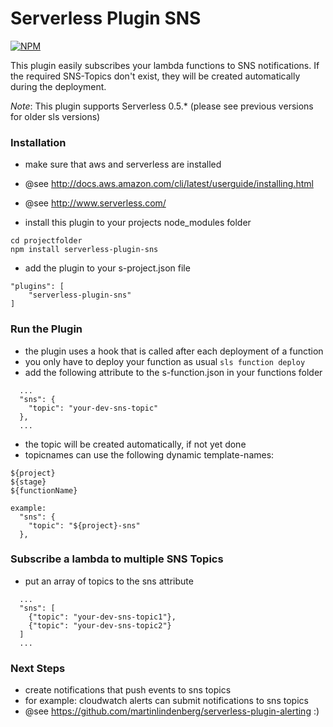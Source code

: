 Serverless Plugin SNS
=====================

[![NPM](https://nodei.co/npm/serverless-plugin-sns.png?downloads=true)](https://nodei.co/npm/serverless-plugin-sns/)

This plugin easily subscribes your lambda functions to SNS notifications. If the required SNS-Topics don't exist, they will be created automatically during the deployment. 

*Note*: This plugin supports Serverless 0.5.* (please see previous versions for older sls versions)


### Installation

 - make sure that aws and serverless are installed
 - @see http://docs.aws.amazon.com/cli/latest/userguide/installing.html
 - @see http://www.serverless.com/

 - install this plugin to your projects node_modules folder

```
cd projectfolder
npm install serverless-plugin-sns
```

 - add the plugin to your s-project.json file

```
"plugins": [
    "serverless-plugin-sns"
]
```

### Run the Plugin

 - the plugin uses a hook that is called after each deployment of a function
 - you only have to deploy your function as usual `sls function deploy`
 - add the following attribute to the s-function.json in your functions folder

```
  ...
  "sns": {
    "topic": "your-dev-sns-topic"
  },
  ...
```

 - the topic will be created automatically, if not yet done
 - topicnames can use the following dynamic template-names:

```
${project}
${stage}
${functionName}

example:
  "sns": {
    "topic": "${project}-sns"
  },
```

### Subscribe a lambda to multiple SNS Topics

 - put an array of topics to the sns attribute

```
  ...
  "sns": [
    {"topic": "your-dev-sns-topic1"},
    {"topic": "your-dev-sns-topic2"}
  ]
  ...
```

### Next Steps

 - create notifications that push events to sns topics
 - for example: cloudwatch alerts can submit notifications to sns topics
 - @see https://github.com/martinlindenberg/serverless-plugin-alerting :)
